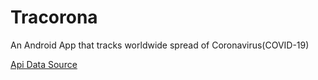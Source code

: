 # Tracorona
An Android App that tracks worldwide spread of Coronavirus(COVID-19)

 [Api Data Source](https://github.com/ExpDev07/coronavirus-tracker-api)


